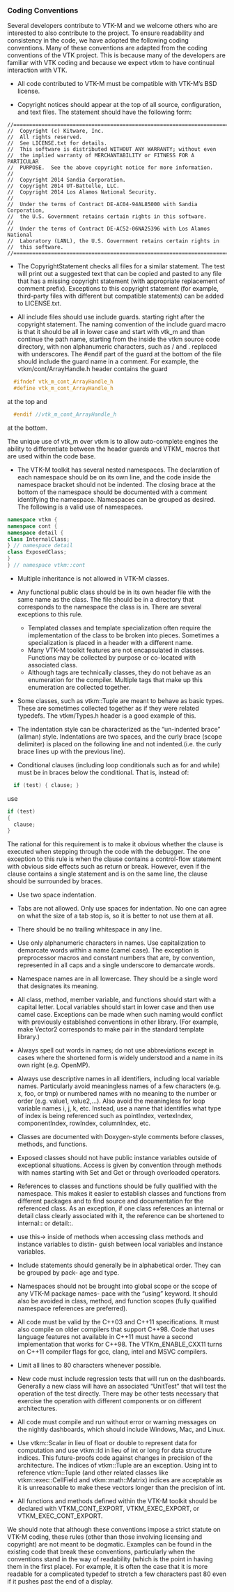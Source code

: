 ### Coding Conventions ###

Several developers contribute to VTK-M and we welcome others who are interested to also contribute to the project. To ensure readability and consistency in the code, we have adopted the following coding conventions. Many of these conventions are adapted from the coding conventions of the VTK project. This is because many of the developers are familiar with VTK coding and because we expect vtkm to have continual interaction with VTK.

+ All code contributed to VTK-M must be compatible with VTK-M’s BSD license.

+ Copyright notices should appear at the top of all source, configuration, and text files.
The statement should have the following form:

```
//==========================================================================
//  Copyright (c) Kitware, Inc.
//  All rights reserved.
//  See LICENSE.txt for details.
//  This software is distributed WITHOUT ANY WARRANTY; without even
//  the implied warranty of MERCHANTABILITY or FITNESS FOR A PARTICULAR
//  PURPOSE.  See the above copyright notice for more information.
//
//  Copyright 2014 Sandia Corporation.
//  Copyright 2014 UT-Battelle, LLC.
//  Copyright 2014 Los Alamos National Security.
//
//  Under the terms of Contract DE-AC04-94AL85000 with Sandia Corporation,
//  the U.S. Government retains certain rights in this software.
//
//  Under the terms of Contract DE-AC52-06NA25396 with Los Alamos National
//  Laboratory (LANL), the U.S. Government retains certain rights in
//  this software.
//==========================================================================
```

+ The CopyrightStatement checks all files for a similar statement. The test will print out a suggested text that can be copied and pasted to any file that has a missing copyright statement (with appropriate replacement of comment prefix). Exceptions to this copyright statement (for example, third-party files with different but compatible statements) can be added to LICENSE.txt.

+ All include files should use include guards. starting right after the copyright statement. The naming convention of the include guard macro is that it should be all in lower case and start with vtk_m and than continue the path name, starting from the inside the vtkm source code directory, with non alphanumeric characters, such as / and . replaced with underscores. The #endif part of the guard at the bottom of the file should include the guard name in a comment.
 For example, the vtkm/cont/ArrayHandle.h header contains the guard
```cpp
  #ifndef vtk_m_cont_ArrayHandle_h
  #define vtk_m_cont_ArrayHandle_h
```
at the top and
```cpp
  #endif //vtk_m_cont_ArrayHandle_h
```
at the bottom.

The unique use of vtk_m over vtkm is to allow auto-complete engines the ability to differentiate between the header guards and VTKM_ macros that are used within the code base.

+ The VTK-M toolkit has several nested namespaces. The declaration of each namespace should be on its own line, and the code inside the namespace bracket should not be indented. The closing brace at the bottom of the namespace should be documented with a comment identifying the namespace. Namespaces can be grouped as desired. The following is a valid use of namespaces.
```cpp
namespace vtkm {
namespace cont {
namespace detail {
class InternalClass;
} // namespace detail
class ExposedClass;
}
} // namespace vtkm::cont
```

+ Multiple inheritance is not allowed in VTK-M classes.

+ Any functional public class should be in its own header file with the same name as the class. The file should be in a directory that corresponds to the namespace the class is in. There are several exceptions to this rule.
  + Templated classes and template specialization often require the implementation of the class to be broken into pieces. Sometimes a specialization is placed in a header with a different name.
  + Many VTK-M toolkit features are not encapsulated in classes. Functions may be collected by purpose or co-located with associated class.
  + Although tags are technically classes, they do not behave as an enumeration for the compiler. Multiple tags that make up this enumeration are collected together.

+ Some classes, such as vtkm::Tuple are meant to behave as basic types. These are sometimes collected together as if they were related typedefs. The vtkm/Types.h header is a good example of this.

+ The indentation style can be characterized as the “un-indented brace” (allman) style. Indentations are two spaces, and the curly brace (scope delimiter) is placed on the following line and not indented.(i.e. the curly brace lines up with the previous line).
+ Conditional clauses (including loop conditionals such as for and while) must be in braces below the conditional. That is, instead of:
```cpp
  if (test) { clause; }
```
use
```cpp
if (test)
{
  clause;
}
```

The rational for this requirement is to make it obvious whether the clause is executed when stepping through the code with the debugger. The one exception to this rule is when the clause contains a control-flow statement with obvious side effects such as return or break. However, even if the clause contains a single statement and is on the same line, the clause should be surrounded by braces.

+ Use two space indentation.

+ Tabs are not allowed. Only use spaces for indentation. No one can agree on what the size of
a tab stop is, so it is better to not use them at all.

+ There should be no trailing whitespace in any line.

+ Use only alphanumeric characters in names. Use capitalization to demarcate words within a name (camel case). The exception is preprocessor macros and constant numbers that are, by convention, represented in all caps and a single underscore to demarcate words.

+ Namespace names are in all lowercase. They should be a single word that designates its meaning.

+ All class, method, member variable, and functions should start with a capital letter. Local variables should start in lower case and then use camel case. Exceptions can be made when such naming would conflict with previously established conventions in other library. (For example, make Vector2 corresponds to make pair in the standard template library.)

+ Always spell out words in names; do not use abbreviations except in cases where the shortened form is widely understood and a name in its own right (e.g. OpenMP).

+ Always use descriptive names in all identifiers, including local variable names. Particularly avoid meaningless names of a few characters (e.g. x, foo, or tmp) or numbered names with no meaning to the number or order (e.g. value1, value2,...). Also avoid the meaningless for loop variable names i, j, k, etc. Instead, use a name that identifies what type of index is being referenced such as pointIndex, vertexIndex, componentIndex, rowIndex, columnIndex, etc.

+ Classes are documented with Doxygen-style comments before classes, methods, and functions.

+ Exposed classes should not have public instance variables outside of exceptional situations. Access is given by convention through methods with names starting with Set and Get or through overloaded operators.

+ References to classes and functions should be fully qualified with the namespace. This makes it easier to establish classes and functions from different packages and to find source and documentation for the referenced class. As an exception, if one class references an internal or detail class clearly associated with it, the reference can be shortened to internal:: or detail::.

+ use this-> inside of methods when accessing class methods and instance variables to distin- guish between local variables and instance variables.

+ Include statements should generally be in alphabetical order. They can be grouped by pack- age and type.

+ Namespaces should not be brought into global scope or the scope of any VTK-M package names- pace with the “using” keyword. It should also be avoided in class, method, and function scopes (fully qualified namespace references are preferred).

+ All code must be valid by the C++03 and C++11 specifications. It must also compile on older compilers that support C++98. Code that uses language features not available in C++11 must have a second implementation that works for C++98. The VTKm_ENABLE_CXX11 turns on C++11 compiler flags for gcc, clang, intel and MSVC compilers.

+ Limit all lines to 80 characters whenever possible.

+ New code must include regression tests that will run on the dashboards. Generally a new class will have an associated “UnitTest” that will test the operation of the test directly. There may be other tests necessary that exercise the operation with different components or on different architectures.

+ All code must compile and run without error or warning messages on the nightly dashboards, which should include Windows, Mac, and Linux.

+ Use vtkm::Scalar in lieu of float or double to represent data for computation and use vtkm::Id in lieu of int or long for data structure indices. This future-proofs code against changes in precision of the architecture. The indices of vtkm::Tuple are an exception. Using int to reference vtkm::Tuple (and other related classes like vtkm::exec::CellField and vtkm::math::Matrix) indices are acceptable as it is unreasonable to make these vectors longer than the precision of int.

+ All functions and methods defined within the VTK-M toolkit should be declared with VTKM_CONT_EXPORT, VTKM_EXEC_EXPORT, or VTKM_EXEC_CONT_EXPORT.

We should note that although these conventions impose a strict statute on VTK-M coding, these rules (other than those involving licensing and copyright) are not meant to be dogmatic. Examples can be found in the existing code that break these conventions, particularly when the conventions stand in the way of readability (which is the point in having them in the first place). For example, it is often the case that it is more readable for a complicated typedef to stretch a few characters past 80 even if it pushes past the end of a display.
